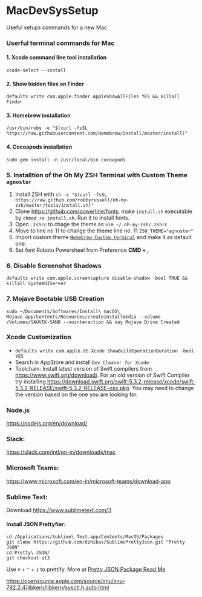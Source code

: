 # MacDevSysSetup
Useful setups commands for a new Mac

### Userful terminal commands for Mac

#### 1. Xcode command line tool installation
`xcode-select --install`

#### 2. Show hidden files on Finder
`defaults write com.apple.finder AppleShowAllFiles YES && killall Finder`

#### 3. Homebrew installation
`/usr/bin/ruby -e "$(curl -fsSL https://raw.githubusercontent.com/Homebrew/install/master/install)"`

#### 4. Cocoapods installation
`sudo gem install -n /usr/local/bin cocoapods`

### 5. Installtion of the Oh My ZSH Terminal with Custom Theme `agnoster`

1. Install ZSH with `sh -c "$(curl -fsSL https://raw.github.com/robbyrussell/oh-my-zsh/master/tools/install.sh)"`
2. Clone  https://github.com/powerline/fonts, make `install.sh` executable by `chmod +x install.sh`. Run it to install fonts.
3. Open `.zshrc` to chage the theme as `vim ~/.oh-my-zsh/.zshrc`
4. Move to line no 11 to change the theme line no. 11 `ZSH_THEME="agnoster"`
5. Import custom theme [`Homebrew Custom.terminal`](https://raw.githubusercontent.com/sauvikdolui/MacDevSysSetup/master/resources/Homebrew%20Custom.terminal) and make it as default one.
6. Set font Roboto Powersheel from Preference **CMD + ,**

### 6. Disable Screenshot Shadows
`defaults write com.apple.screencapture disable-shadow -bool TRUE && killall SystemUIServer`

### 7. Mojave Bootable USB Creation
```
sudo ~/Documents/Softwares/Install\ macOS\ Mojave.app/Contents/Resources/createinstallmedia --volume /Volumes/SAUVIK-SAND --nointeraction && say Mojave Drive Created 
```

### Xcode Customization
* `defaults write com.apple.dt.Xcode ShowBuildOperationDuration -bool YES`
* Search in AppStore and install `Dev Cleaner for Xcode`
* Toolchain: Install latest version of Swift compilers from https://www.swift.org/download/. For an old version of Swift Compiler try installing https://download.swift.org/swift-5.3.2-release/xcode/swift-5.3.2-RELEASE/swift-5.3.2-RELEASE-osx.pkg. You may need to change the version based on the one you are looking for.

### Node.js
https://nodejs.org/en/download/

### Slack:
https://slack.com/intl/en-in/downloads/mac

### Microsoft Teams:
https://www.microsoft.com/en-in/microsoft-teams/download-app

### Sublime Text:
Download https://www.sublimetext.com/3
#### Install JSON Prettyfier: 
```
cd /Applications/Sublime\ Text.app/Contents/MacOS/Packages 
git clone https://github.com/dzhibas/SublimePrettyJson.git "Pretty JSON"
cd Pretty\ JSON/
git checkout st3
```
Use `⌘` + `^` + `J` to prettify. More at [Pretty JSON Package Read Me](https://packagecontrol.io/packages/Pretty%20JSON)

https://opensource.apple.com/source/xnu/xnu-792.2.4/libkern/libkern/sysctl.h.auto.html
